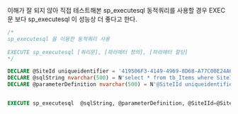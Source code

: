 이해가 잘 되지 않아 직접 테스트해본 sp_executesql
동적쿼리를 사용할 경우 EXEC 문 보다 sp_executesql 이 성능상 더 좋다고 한다.

```SQL
/*
sp_executesql 을 이용한 동적쿼리 사용
  
EXECUTE sp_executesql [쿼리문], [파라메터 정의], [파라메터 할당]
*/

DECLARE @SiteId uniqueidentifier = '419506F3-4149-4969-8D68-A77C00E24A60'
DECLARE @sqlString nvarchar(500) = N'select * from tb_Items where SiteId = @SiteIId'
DECLARE @parameterDefinition nvarchar(500) = N'@SiteIId uniqueidentifier'


EXECUTE sp_executesql  @sqlString, @parameterDefinition, @SiteIId=@SiteId
```

